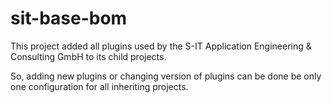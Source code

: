 # sit-base-bom

This project added all plugins used by the S-IT Application Engineering & Consulting GmbH to its child projects.

So, adding new plugins  or changing version of plugins can be done be only one configuration for all inheriting projects. 
